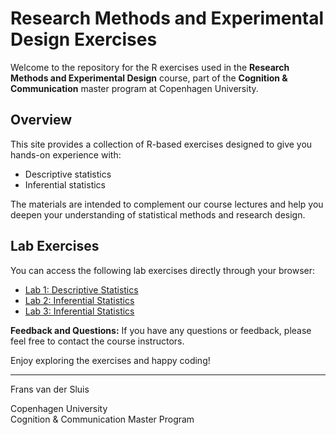 # Research Methods and Experimental Design Exercises

Welcome to the repository for the R exercises used in the **Research Methods and Experimental Design** course, part of the **Cognition & Communication** master program at Copenhagen University.

## Overview

This site provides a collection of R-based exercises designed to give you hands-on experience with:
- Descriptive statistics
- Inferential statistics

The materials are intended to complement our course lectures and help you deepen your understanding of statistical methods and research design.

## Lab Exercises

You can access the following lab exercises directly through your browser:

- [Lab 1: Descriptive Statistics](lab1_descriptive_stats.html)
- [Lab 2: Inferential Statistics](lab2_inferential_stats.html)
- [Lab 3: Inferential Statistics](lab3_inferential_stats.html)

**Feedback and Questions:** If you have any questions or feedback, please feel free to  contact the course instructors.

Enjoy exploring the exercises and happy coding!

---

Frans van der Sluis

Copenhagen University  
Cognition & Communication Master Program
